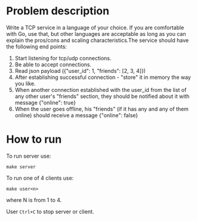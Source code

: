 # Problem description 

Write a TCP service in a language of your choice. If you are comfortable with Go, use that, but other languages are
acceptable as long as you can explain the pros/cons and scaling characteristics.The service should have the following end points:

1. Start listening for tcp/udp connections.
2. Be able to accept connections.
3. Read json payload ({"user_id": 1, "friends": [2, 3, 4]})
3. After establishing successful connection - "store" it in memory the way you like.
4. When another connection established with the user_id from the list of any other user's "friends" section,
they should be notified about it with message {"online": true}
5. When the user goes offline, his "friends" (if it has any and any of them online) should receive a message {"online": false}

# How to run

To run server use: 
```
make server
```

To run one of 4 clients use: 
```
make user<n>
```
where N is from 1 to 4.

User `Ctrl+C` to stop server or client.
